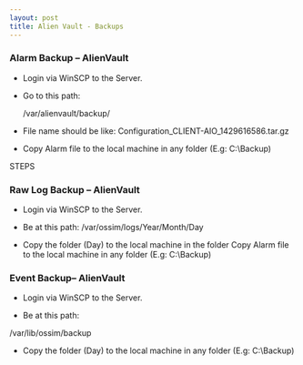 ```yaml
---
layout: post
title: Alien Vault - Backups
---
```



### Alarm Backup – AlienVault 

* Login via WinSCP to the Server.

* Go to this path:

    /var/alienvault/backup/

* File name should be like: Configuration_CLIENT-AIO_1429616586.tar.gz

* Copy Alarm file to the local machine in any folder (E.g: C:\Backup)


STEPS


### Raw Log Backup – AlienVault

* Login via WinSCP to the Server.

* Be at this path:
  /var/ossim/logs/Year/Month/Day
  
* Copy the folder (Day) to the local machine in the folder Copy Alarm file to the local machine in any folder (E.g: C:\Backup)


### Event Backup– AlienVault 

* Login via WinSCP to the Server.

* Be at this path:

/var/lib/ossim/backup

* Copy the folder (Day) to the local machine in any folder (E.g: C:\Backup)
